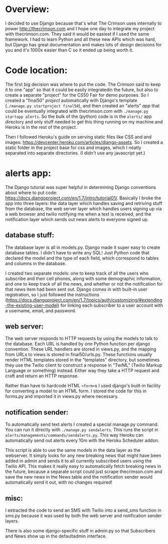 Overview:
=========

I decided to use Django because that's what The Crimson uses internally to power <http://thecrimson.com> and I hope one day to integrate my project with thecrimson.com. They said it would be easiest if I used the same framework. I had to learn Python and all these new APIs which was hard, but Django has great documentation and makes lots of design decisions for you and it's 1000x easier than C so it ended up being worth it.


Code location:
==============

The first big decision was where to put the code. The Crimson said to keep it to one "app" so that it could be easily integratedin the future, but also to create a separate "project" for the CS50 Fair for demo purposes. So I created a "final50" *project* automatically with Django's template (`./manage.py startproject final50`), and then created an "alerts" *app* that could be eventually integrated with thecrimson.com with `./manage.py startapp alerts`. So the bulk of the (python) code is in the `alerts/` app directory and only stuff needed to get this thing running on my machine and Heroku is in the rest of the project.

Then I followed Heroku's guide on serving static files like CSS and and images: <https://devcenter.heroku.com/articles/django-assets>. So I created a static folder in the project base for css and images, which I neatly separated into separate directories. (I didn't use any javascript yet.)

alerts app:
===========

The Django tutorial was super helpful in determining Django conventions about where to put code: https://docs.djangoproject.com/en/1.7/intro/tutorial01/. Basically I broke the app into three layers: the data layer which handles saving and retriving stuff from the database, the web server layer which handles users signing up via a web browser and twilio notifying me when a text is received, and the notification layer which sends out news alerts to everyone signed up.

database stuff:
---------------

The database layer is all in models.py. Django made it super easy to create database tables. I didn't have to write any SQL! Just Python code that declared the model and the type of each field, which correspond to tables and columns in the database.

I created two separate models: one to keep track of all the users who subscribe and their cell phones, along with some demographic information, and one to keep track of all the news, and whether or not the notification for that news item had been sent out. Django comes in with built-in user registration, so I just followed the instructions (https://docs.djangoproject.com/en/1.7/topics/auth/customizing/#extending-the-existing-user-model) for linking each subscriber to a user account with a username, email, and password. 

web server:
-----------

The web server responds to HTTP requests by using the models to talk to the database. Each URL is handled by one Python function per django convention. These URL handlers are stored in views.py, and the mapping from URLs to views is stored in final50/urls.py. These functions usually render HTML templates stored in the "templates" directory, but sometimes they use the Twilio client to construct a response in "TwiML" (Twilio Markup Language or something) instead. Either way they take a HTTP request and craft and return an HTTP response.

Rather than have to hardcode HTML `<form>`s I used django's built-in facility for converting a model to an HTML form. I stored the code for this in forms.py and imported it in views.py where necessary.

notification sender:
--------------------

To automatically send text alerts I created a special manage.py command. You can run it directly with `./manage.py sendalerts`. This runs the script in `alerts/managements/commands/sendalerts.py`. This way Heroku can automatically send out alerts every 10m with the Heroku Scheduler addon.

This script is able to use the same models in the data layer as the webserver. It simply looks for any new breaking news that might have been added in admin and sends it to all currently subscribed users using the Twilio API. This makes it really easy to automatically fetch breaking news in the future, because a separate script could just scrape thecrimson.com and save the new news in the News table and the notification sender would automatically send it out, with no changes required!

misc:
-----

I extracted the code to send an SMS with Twilio into a send_sms function in sms.py because it was used by both the web server and notification sender layers. 

There is also some django-specific stuff in admin.py so that Subscribers and News show up in the defaultadmin interface.

